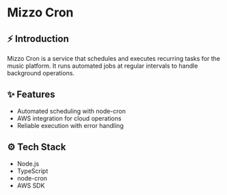 # Mizzo Cron

## ⚡ Introduction

Mizzo Cron is a service that schedules and executes recurring tasks for the music platform. It runs automated jobs at regular intervals to handle background operations.

## ✨ Features

- Automated scheduling with node-cron
- AWS integration for cloud operations
- Reliable execution with error handling

## ⚙️ Tech Stack

- Node.js
- TypeScript
- node-cron
- AWS SDK

